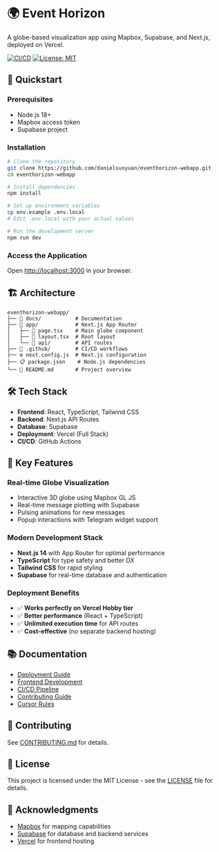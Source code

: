 # 🌍 Event Horizon

A globe-based visualization app using Mapbox, Supabase, and Next.js, deployed on Vercel.

[![CI/CD](https://github.com/danielsunyuan/eventhorizon-webapp/workflows/Next.js%20Application%20Tests/badge.svg)](https://github.com/danielsunyuan/eventhorizon-webapp/actions)
[![License: MIT](https://img.shields.io/badge/License-MIT-yellow.svg)](https://opensource.org/licenses/MIT)

## 🚀 Quickstart

### Prerequisites
- Node.js 18+
- Mapbox access token
- Supabase project

### Installation
```bash
# Clone the repository
git clone https://github.com/danielsunyuan/eventhorizon-webapp.git
cd eventhorizon-webapp

# Install dependencies
npm install

# Set up environment variables
cp env.example .env.local
# Edit .env.local with your actual values

# Run the development server
npm run dev
```

### Access the Application
Open [http://localhost:3000](http://localhost:3000) in your browser.

## 🏗️ Architecture

```
eventhorizon-webapp/
├── 📁 docs/           # Documentation
├── 📁 app/            # Next.js App Router
│   ├── 📄 page.tsx    # Main globe component
│   ├── 📄 layout.tsx  # Root layout
│   └── 📁 api/        # API routes
├── 📁 .github/        # CI/CD workflows
├── ⚙️ next.config.js  # Next.js configuration
├── 📋 package.json    # Node.js dependencies
└── 📖 README.md       # Project overview
```

## 🛠️ Tech Stack

- **Frontend**: React, TypeScript, Tailwind CSS
- **Backend**: Next.js API Routes
- **Database**: Supabase
- **Deployment**: Vercel (Full Stack)
- **CI/CD**: GitHub Actions

## 🔧 Key Features

### **Real-time Globe Visualization**
- Interactive 3D globe using Mapbox GL JS
- Real-time message plotting with Supabase
- Pulsing animations for new messages
- Popup interactions with Telegram widget support

### **Modern Development Stack**
- **Next.js 14** with App Router for optimal performance
- **TypeScript** for type safety and better DX
- **Tailwind CSS** for rapid styling
- **Supabase** for real-time database and authentication

### **Deployment Benefits**
- ✅ **Works perfectly on Vercel Hobby tier**
- ✅ **Better performance** (React + TypeScript)
- ✅ **Unlimited execution time** for API routes
- ✅ **Cost-effective** (no separate backend hosting)

## 📚 Documentation

- [Deployment Guide](docs/deployment.md)
- [Frontend Development](docs/frontend.md)
- [CI/CD Pipeline](docs/ci_cd.md)
- [Contributing Guide](docs/contributing.md)
- [Cursor Rules](docs/cursor-rules.md)

## 🤝 Contributing

See [CONTRIBUTING.md](docs/contributing.md) for details.

## 📄 License

This project is licensed under the MIT License - see the [LICENSE](LICENSE) file for details.

## 🙏 Acknowledgments

- [Mapbox](https://www.mapbox.com/) for mapping capabilities
- [Supabase](https://supabase.com/) for database and backend services
- [Vercel](https://vercel.com/) for frontend hosting
